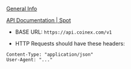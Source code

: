 [General Info](https://viabtc.github.io/coinex_api_en_doc/)

[API Documentation | Spot](https://viabtc.github.io/coinex_api_en_doc/spot/)

* BASE URL: `https://api.coinex.com/v1`

* HTTP Requests should have these headers:

```
Content-Type: "application/json"
User-Agent: "..."
```


